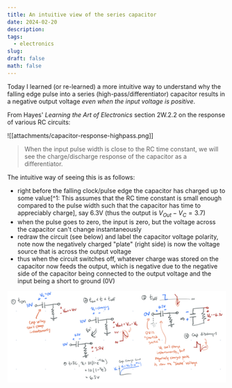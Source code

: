 ```yaml
---
title: An intuitive view of the series capacitor
date: 2024-02-20
description: 
tags:
  - electronics
slug: 
draft: false
math: false
---
```

Today I learned (or re-learned) a more intuitive way to understand why the falling edge pulse into a series (high-pass/differentiator) capacitor results in a negative output voltage _even when the input voltage is positive_. 

From Hayes' _Learning the Art of Electronics_ section 2W.2.2 on the response of various RC circuits:

![[attachments/capacitor-response-highpass.png]]
> When the input pulse width is close to the RC time constant, we will see the charge/discharge response of the capacitor as a differentiator. 

The intuitive way of seeing this is as follows:
- right before the falling clock/pulse edge the capacitor has charged up to some value[^1: This assumes that the RC time constant is small enough compared to the pulse width such that the capacitor has time to appreciably charge], say 6.3V (thus the output is $V_{Out}-V_C = 3.7$)
- when the pulse goes to zero, the input is zero, but the voltage across the capacitor can't change instantaneously
- redraw the circuit (see below) and label the capacitor voltage polarity, note now the negatively charged "plate" (right side) is now the voltage source that is across the output voltage
- thus when the circuit switches off, whatever charge was stored on the capacitor now feeds the output, which is negative due to the negative side of the capacitor being connected to the output voltage and the input being a short to ground (0V)

![](attachments/capacitor-worked.png)